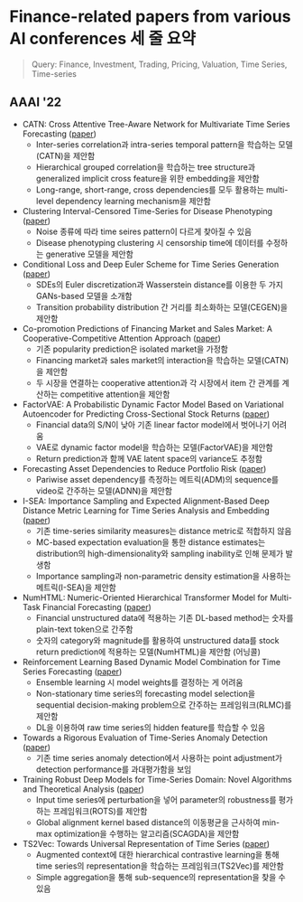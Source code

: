 # Finance-related papers from various AI conferences 세 줄 요약

> Query: Finance, Investment, Trading, Pricing, Valuation, Time Series, Time-series

## AAAI '22

- CATN: Cross Attentive Tree-Aware Network for Multivariate Time Series Forecasting ([paper](https://ojs.aaai.org/index.php/AAAI/article/view/20320))
  - Inter-series correlation과 intra-series temporal pattern을 학습하는 모델(CATN)을 제안함
  - Hierarchical grouped correlation을 학습하는 tree structure과 generalized implicit cross feature을 위한 embedding을 제안함
  - Long-range, short-range, cross dependencies를 모두 활용하는 multi-level dependency learning mechanism을 제안함
- Clustering Interval-Censored Time-Series for Disease Phenotyping ([paper](https://arxiv.org/abs/2102.07005))
  - Noise 종류에 따라 time seires pattern이 다르게 찾아질 수 있음
  - Disease phenotyping clustering 시 censorship time에 데이터를 수정하는 generative 모델을 제안함
- Conditional Loss and Deep Euler Scheme for Time Series Generation ([paper](https://arxiv.org/abs/2102.05313))
  - SDEs의 Euler discretization과 Wasserstein distance를 이용한 두 가지 GANs-based 모델을 소개함
  - Transition probability distribution 간 거리를 최소화하는 모델(CEGEN)을 제안함
- Co-promotion Predictions of Financing Market and Sales Market: A Cooperative-Competitive Attention Approach ([paper](https://ojs.aaai.org/index.php/AAAI/article/view/20888))
  - 기존 popularity prediction은 isolated market을 가정함
  - Financing market과 sales market의 interaction을 학습하는 모델(CATN)을 제안함
  - 두 시장을 연결하는 cooperative attention과 각 시장에서 item 간 관계를 계산하는 competitive attention을 제안함
- FactorVAE: A Probabilistic Dynamic Factor Model Based on Variational Autoencoder for Predicting Cross-Sectional Stock Returns ([paper](https://ojs.aaai.org/index.php/AAAI/article/view/20369))
  - Financial data의 S/N이 낮아 기존 linear factor model에서 벗어나기 어려움
  - VAE로 dynamic factor model을 학습하는 모델(FactorVAE)을 제안함
  - Return prediction과 함께 VAE latent space의 variance도 추정함
- Forecasting Asset Dependencies to Reduce Portfolio Risk ([paper](https://ojs.aaai.org/index.php/AAAI/article/view/20361))
  - Pariwise asset dependency를 측정하는 메트릭(ADM)의 sequence를 video로 간주하는 모델(ADNN)을 제안함
- I-SEA: Importance Sampling and Expected Alignment-Based Deep Distance Metric Learning for Time Series Analysis and Embedding ([paper](https://ojs.aaai.org/index.php/AAAI/article/view/20776))
  - 기존 time-series similarity measures는 distance metric로 적합하지 않음
  - MC-based expectation evaluation을 통한 distance estimates는 distribution의 high-dimensionality와 sampling inability로 인해 문제가 발생함
  - Importance sampling과 non-parametric density estimation을 사용하는 메트릭(I-SEA)을 제안함
- NumHTML: Numeric-Oriented Hierarchical Transformer Model for Multi-Task Financial Forecasting ([paper](https://arxiv.org/abs/2201.01770))
  - Financial unstructured data에 적용하는 기존 DL-based method는 숫자를 plain-text token으로 간주함
  - 숫자의 category와 magnitude를 활용하여 unstructured data를 stock return prediction에 적용하는 모델(NumHTML)을 제안함 (어닝콜)
- Reinforcement Learning Based Dynamic Model Combination for Time Series Forecasting ([paper](https://ojs.aaai.org/index.php/AAAI/article/view/20618))
  - Ensemble learning 시 model weights를 결정하는 게 어려움
  - Non-stationary time series의 forecasting model selection을 sequential decision-making problem으로 간주하는 프레임워크(RLMC)를 제안함
  - DL을 이용하여 raw time series의 hidden feature를 학습할 수 있음
- Towards a Rigorous Evaluation of Time-Series Anomaly Detection ([paper](https://arxiv.org/abs/2109.05257))
  - 기존 time series anomaly detection에서 사용하는 point adjustment가 detection performance를 과대평가함을 보임
- Training Robust Deep Models for Time-Series Domain: Novel Algorithms and Theoretical Analysis ([paper](https://arxiv.org/abs/2207.04305))
  - Input time series에 perturbation을 넣어 parameter의 robustness를 평가하는 프레임워크(ROTS)를 제안함
  - Global alignment kernel based distance의 이동평균을 근사하여 min-max optimization을 수행하는 알고리즘(SCAGDA)을 제안함
- TS2Vec: Towards Universal Representation of Time Series ([paper](https://arxiv.org/abs/2106.10466))
  - Augmented context에 대한 hierarchical contrastive learning을 통해 time series의 representation을 학습하는 프레임워크(TS2Vec)를 제안함
  - Simple aggregation을 통해 sub-sequence의 representation을 찾을 수 있음
